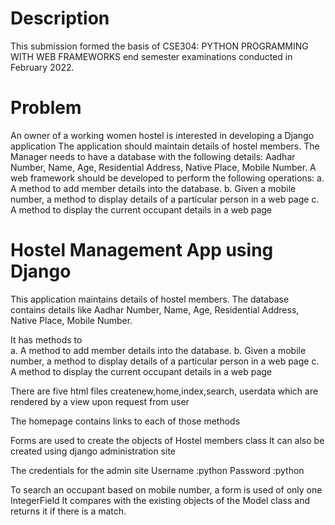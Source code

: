 # Description

This submission formed the basis of CSE304: PYTHON PROGRAMMING WITH WEB FRAMEWORKS end semester examinations conducted in February 2022.

# Problem

An owner of a working women hostel is interested in developing a Django application
The application should maintain details of hostel members. The Manager needs to have
a database with the following details:
Aadhar Number, Name, Age, Residential Address, Native Place, Mobile Number. A web framework should be developed to perform the following operations:
a. A method to add member details into the database.
b. Given a mobile number, a method to display details of a particular person in a
web page
c. A method to display the current occupant details in a web page

# Hostel Management App using Django

This application maintains details of hostel members.
The database contains details like
Aadhar Number, Name, Age, Residential Address, Native Place, Mobile Number.

It has methods to  
a. A method to add member details into the database.
b. Given a mobile number, a method to display details of a particular person in a
web page
c. A method to display the current occupant details in a web page

There are five html files
createnew,home,index,search, userdata which are rendered by a view upon request from user

The homepage contains links to each of those methods

Forms are used to create the objects of Hostel members class
It can also be created using django administration site

The credentials for the admin site
Username :python
Password :python

To search an occupant based on mobile number, a form is used of only one IntegerField
It compares with the existing objects of the Model class and returns it if there is a match.
